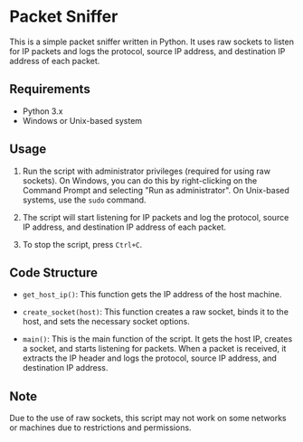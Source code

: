 # Packet Sniffer

This is a simple packet sniffer written in Python. It uses raw sockets to listen for IP packets and logs the protocol, source IP address, and destination IP address of each packet.

## Requirements

- Python 3.x
- Windows or Unix-based system

## Usage

1. Run the script with administrator privileges (required for using raw sockets). On Windows, you can do this by right-clicking on the Command Prompt and selecting "Run as administrator". On Unix-based systems, use the `sudo` command.

2. The script will start listening for IP packets and log the protocol, source IP address, and destination IP address of each packet.

3. To stop the script, press `Ctrl+C`.

## Code Structure

- `get_host_ip()`: This function gets the IP address of the host machine.

- `create_socket(host)`: This function creates a raw socket, binds it to the host, and sets the necessary socket options.

- `main()`: This is the main function of the script. It gets the host IP, creates a socket, and starts listening for packets. When a packet is received, it extracts the IP header and logs the protocol, source IP address, and destination IP address.

## Note

Due to the use of raw sockets, this script may not work on some networks or machines due to restrictions and permissions.
